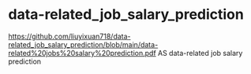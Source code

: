 # data-related_job_salary_prediction


https://github.com/liuyixuan718/data-related_job_salary_prediction/blob/main/data-related%20jobs%20salary%20prediction.pdf AS
data-related job salary prediction 
